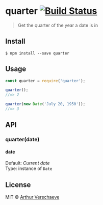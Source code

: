 # quarter [![Build Status](https://travis-ci.org/arthurvr/quarter.svg?branch=master)](https://travis-ci.org/arthurvr/quarter)

> Get the quarter of the year a date is in


## Install

```
$ npm install --save quarter
```


## Usage

```js
const quarter = require('quarter');

quarter();
//=> 2

quarter(new Date('July 20, 1950'));
//=> 3
```


## API

### quarter(date)

#### date

Default: _Current date_  
Type: instance of `Date`


## License

MIT © [Arthur Verschaeve](http://arthurverschaeve.be)
